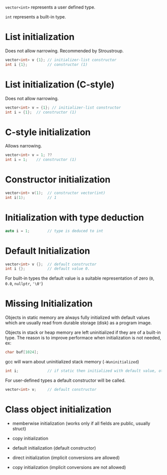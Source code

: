 `vector<int>` represents a user defined type.

`int` represents a built-in type.

# List initialization
Does not allow narrowing.
Recommended by Stroustroup.
```c++
vector<int> v {1}; // initializer-list constructor
int i {1}; 	       // constructor (1)
```
# List initialization (C-style)
Does not allow narrowing.
```c++
vector<int> v = {1}; // initializer-list constructor
int i = {1};  // constructor (1)
```

# C-style initialization
Allows narrowing.
```c++
vector<int> v = 1; ??
int i = 1;    // constructor (1)
```

# Constructor initialization
```c++
vector<int> v(1);  // constructor vector(int)
int i(1);          // 1
```

# Initialization with type deduction
```c++
auto i = 1;        // type is deduced to int
```
# Default Initialization
```c++
vector<int> v {};  // default constructor
int i {};          // default value 0.
```
For built-in types the default value is a suitable representation of zero (`0`, `0.0`, `nullptr`, `'\0'`) 

# Missing Initialization
Objects in static memory are always fully initialized with default values which are usually read from durable storage (disk) as a program image.

Objects in stack or heap memory are left uninitialized if they are of a built-in type. The reason is to improve performace when initialization is not needed, ex:
```c++
char buf[1024];
```
gcc will warn about uninitialized stack memory (`-Wuninitialized`)
```c++
int i;             // if static then initialized with default value, otherwise uninitialized
```
For user-defined types a default constructor will be called.
```c++
vector<int> v;     // default constructor
```

# Class object initialization
- memberwise initialization (works only if all fields are public, usually struct)
- copy initialization
- default initialization (default constructor)

- direct initialization (implicit conversions are allowed)
- copy initialization (implicit conversions are not allowed)
